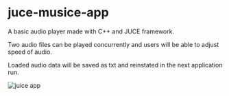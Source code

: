 # juce-musice-app 
A basic audio player made with C++ and JUCE framework.

Two audio files can be played concurrently and users will be able to adjust speed of audio.

Loaded audio data will be saved as txt and reinstated in the next application run.


![juice app](https://user-images.githubusercontent.com/112704366/231700165-9cce9aa3-3680-424f-8bee-69a6fa1c9de5.jpg)


